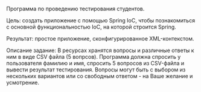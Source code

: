 Программа по проведению тестирования студентов.

Цель: создать приложение с помощью Spring IoC, чтобы познакомиться с основной функциональностью IoC, на которой строится Spring. 

Результат: простое приложение, сконфигурированное XML-контекстом. 

Описание задание: В ресурсах хранятся вопросы и различные ответы к ним в виде CSV файла (5 вопрсов). 
Программа должна спросить у пользователя фамилию и имя, спросить 5 вопросов из CSV-файла и вывести результат тестирования. 
Вопросы могут быть с выбором из нескольких вариантов или со свободным ответом - на Ваше желание и усмотрение.

